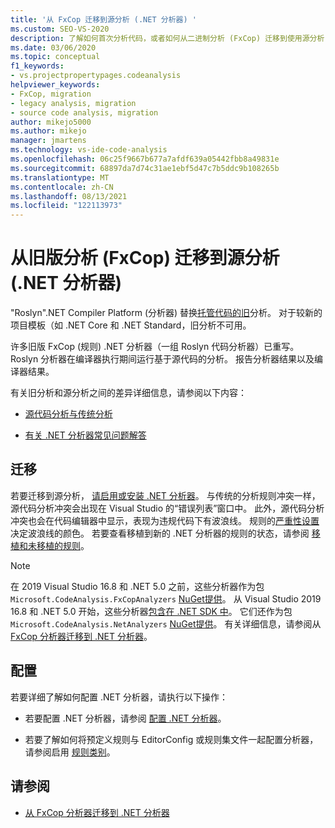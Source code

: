 ```yaml
---
title: '从 FxCop 迁移到源分析 (.NET 分析器) '
ms.custom: SEO-VS-2020
description: 了解如何首次分析代码，或者如何从二进制分析 (FxCop) 迁移到使用源分析 (.NET 分析器分析托管代码的新) 。
ms.date: 03/06/2020
ms.topic: conceptual
f1_keywords:
- vs.projectpropertypages.codeanalysis
helpviewer_keywords:
- FxCop, migration
- legacy analysis, migration
- source code analysis, migration
author: mikejo5000
ms.author: mikejo
manager: jmartens
ms.technology: vs-ide-code-analysis
ms.openlocfilehash: 06c25f9667b677a7afdf639a05442fbb8a49831e
ms.sourcegitcommit: 68897da7d74c31ae1ebf5d47c7b5ddc9b108265b
ms.translationtype: MT
ms.contentlocale: zh-CN
ms.lasthandoff: 08/13/2021
ms.locfileid: "122113973"
---
```

# <a name="migrate-from-legacy-analysis-fxcop-to-source-analysis-net-analyzers"></a>从旧版分析 (FxCop) 迁移到源分析 (.NET 分析器) 

"Roslyn".NET Compiler Platform (分析器) 替换[托管代码的旧](../code-quality/code-analysis-for-managed-code-overview.md)分析。 对于较新的项目模板（如 .NET Core 和 .NET Standard，旧分析不可用。

许多旧版 FxCop (规则) .NET 分析器（一组 Roslyn 代码分析器）已重写。 Roslyn 分析器在编译器执行期间运行基于源代码的分析。 报告分析器结果以及编译器结果。

有关旧分析和源分析之间的差异详细信息，请参阅以下内容：

- [源代码分析与传统分析](../code-quality/net-analyzers-faq.yml#what-s-the-difference-between-legacy-fxcop-and--net-analyzers-)

- [有关 .NET 分析器常见问题解答](../code-quality/net-analyzers-faq.yml)

## <a name="migration"></a>迁移

若要迁移到源分析， [请启用或安装 .NET 分析器](install-net-analyzers.md)。 与传统的分析规则冲突一样，源代码分析冲突会出现在 Visual Studio 的“错误列表”窗口中。 此外，源代码分析冲突也会在代码编辑器中显示，表现为违规代码下有波浪线。 规则的[严重性设置](../code-quality/use-roslyn-analyzers.md#configure-severity-levels)决定波浪线的颜色。 若要查看移植到新的 .NET 分析器的规则的状态，请参阅 [移植和未移植的规则](../code-quality/fxcop-rule-port-status.md)。

> [!NOTE]
> 在 2019 Visual Studio 16.8 和 .NET 5.0 之前，这些分析器作为包 `Microsoft.CodeAnalysis.FxCopAnalyzers` [NuGet提供](https://www.nuget.org/packages/Microsoft.CodeAnalysis.FxCopAnalyzers)。 从 Visual Studio 2019 16.8 和 .NET 5.0 开始，这些分析器[包含在 .NET SDK 中](/dotnet/fundamentals/code-analysis/overview)。 它们还作为包 `Microsoft.CodeAnalysis.NetAnalyzers` [NuGet提供](https://www.nuget.org/packages/Microsoft.CodeAnalysis.NetAnalyzers)。 有关详细信息，请参阅从 [FxCop 分析器迁移到 .NET 分析器](migrate-from-fxcop-analyzers-to-net-analyzers.md)。

## <a name="configuration"></a>配置

若要详细了解如何配置 .NET 分析器，请执行以下操作：

- 若要配置 .NET 分析器，请参阅 [配置 .NET 分析器](/dotnet/fundamentals/code-analysis/code-quality-rule-options)。

- 若要了解如何将预定义规则与 EditorConfig 或规则集文件一起配置分析器，请参阅启用 [规则类别](/dotnet/fundamentals/code-analysis/code-quality-rule-options)。

## <a name="see-also"></a>请参阅

- [从 FxCop 分析器迁移到 .NET 分析器](migrate-from-fxcop-analyzers-to-net-analyzers.md)
